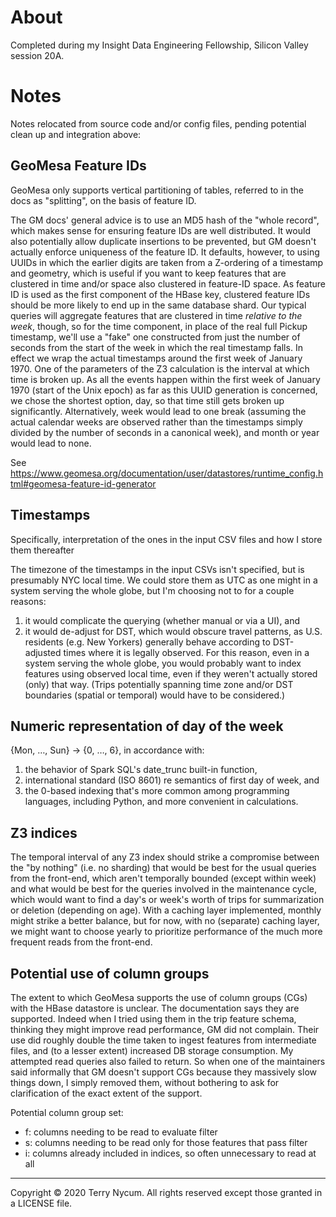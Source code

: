 # About

Completed during my Insight Data Engineering Fellowship, Silicon Valley session 20A.

# Notes

Notes relocated from source code and/or config files, pending potential clean up and integration above:

## GeoMesa Feature IDs

GeoMesa only supports vertical partitioning of tables, referred to in the docs as "splitting", on the basis of 
feature ID.

The GM docs' general advice is to use an MD5 hash of the "whole record", which makes sense for ensuring feature IDs
are well distributed. It would also potentially allow duplicate insertions to be prevented, but GM doesn't actually
enforce uniqueness of the feature ID. It defaults, however, to using UUIDs in which the earlier digits are taken from
a Z-ordering of a timestamp and geometry, which is useful if you want to keep features that are clustered in time
and/or space also clustered in feature-ID space. As feature ID is used as the first component of the HBase key,
clustered feature IDs should be more likely to end up in the same database shard. Our typical queries will aggregate
features that are clustered in time _relative to the week_, though, so for the time component, in place of the real
full Pickup timestamp, we'll use a "fake" one constructed from just the number of seconds from the start of the week
in which the real timestamp falls. In effect we wrap the actual timestamps around the first week of January 1970. One
of the parameters of the Z3 calculation is the interval at which time is broken up. As all the events happen
within the first week of January 1970 (start of the Unix epoch) as far as this UUID generation is concerned, we
chose the shortest option, day, so that time still gets broken up significantly. Alternatively, week would lead to one
break (assuming the actual calendar weeks are observed rather than the timestamps simply divided by the number of
seconds in a canonical week), and month or year would lead to none.
    
See https://www.geomesa.org/documentation/user/datastores/runtime_config.html#geomesa-feature-id-generator
    

## Timestamps
Specifically, interpretation of the ones in the input CSV files and how I store them thereafter

The timezone of the timestamps in the input CSVs isn't specified, but is presumably NYC local time. We could store
them as UTC as one might in a system serving the whole globe, but I'm choosing not to for a couple reasons:
1) it would complicate the querying (whether manual or via a UI), and 
2) it would de-adjust for DST, which would obscure travel patterns, as U.S. residents (e.g. New Yorkers) generally
behave according to DST-adjusted times where it is legally observed. For this reason, even in a system serving the 
whole globe, you would probably want to index features using observed local time, even if they weren't actually 
stored (only) that way. (Trips potentially spanning time zone and/or DST boundaries (spatial or temporal) would have to
be considered.)

## Numeric representation of day of the week
   
{Mon, …, Sun} → {0, …, 6}, in accordance with:
1. the behavior of Spark SQL's date_trunc built-in function,
2. international standard (ISO 8601) re semantics of first day of week, and
3. the 0-based indexing that's more common among programming languages, including Python, and more convenient in
      calculations.

## Z3 indices

The temporal interval of any Z3 index should strike a compromise between the "by nothing" (i.e. no sharding) that
would be best for the usual queries from the front-end, which aren't temporally bounded (except within week) and what
would be best for the queries involved in the maintenance cycle, which would want to find a day's or week's worth of
trips for summarization or deletion (depending on age). With a caching layer implemented, monthly might strike a
better balance, but for now, with no (separate) caching layer, we might want to choose yearly to prioritize
performance of the much more frequent reads from the front-end.

## Potential use of column groups

The extent to which GeoMesa supports the use of column groups (CGs) with the HBase datastore is unclear. The 
documentation says they are supported. Indeed when I tried using them in the trip feature schema, thinking they 
might improve read performance, GM did not complain. Their use did roughly double the time taken to ingest features
from intermediate files, and (to a lesser extent) increased DB storage consumption. My attempted read queries also
failed to return. So when one of the maintainers said informally that GM doesn't support CGs because they massively
slow things down, I simply removed them, without bothering to ask for clarification of the exact extent of the 
support.

Potential column group set:
- f: columns needing to be read to evaluate filter
- s: columns needing to be read only for those features that pass filter
- i: columns already included in indices, so often unnecessary to read at all
 
---
Copyright © 2020 Terry Nycum. All rights reserved except those granted in a LICENSE file.
